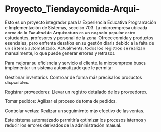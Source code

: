 # Proyecto_Tiendaycomida-Arqui-
Esto es un proyecto integrador para la Experiencia Educativa Programación e Implementación de Sistemas, sección 703.
La microempresa ubicada cerca de la Facultad de Arquitectura es un negocio popular entre estudiantes, profesores y personal de la zona. Ofrece comida y productos esenciales, pero enfrenta desafíos en su gestión diaria debido a la falta de un sistema automatizado. Actualmente, todos los registros se realizan manualmente, lo que puede generar errores y retrasos.

Para mejorar su eficiencia y servicio al cliente, la microempresa busca implementar un sistema automatizado que le permita:

Gestionar inventarios: Controlar de forma más precisa los productos disponibles.

Registrar proveedores: Llevar un registro detallado de los proveedores.

Tomar pedidos: Agilizar el proceso de toma de pedidos.

Controlar ventas: Realizar un seguimiento más efectivo de las ventas.

Este sistema automatizado permitiría optimizar los procesos internos y reducir los errores derivados de la administración manual.
